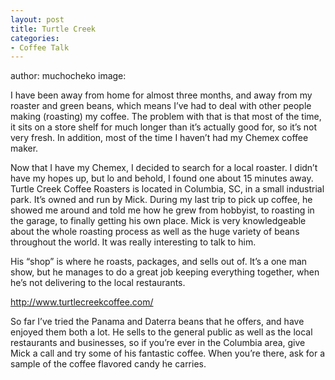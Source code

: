 ```yaml
---
layout: post
title: Turtle Creek
categories:
- Coffee Talk
---
```

author: muchocheko
image: 

I have been away from home for almost three months, and away from my roaster and green beans, which means I’ve had to deal with other people making (roasting) my coffee. The problem with that is that most of the time, it sits on a store shelf for much longer than it’s actually good for, so it’s not very fresh. In addition, most of the time I haven’t had my Chemex coffee maker.

Now that I have my Chemex, I decided to search for a local roaster. I didn’t have my hopes up, but lo and behold, I found one about 15 minutes away. Turtle Creek Coffee Roasters is located in Columbia, SC, in a small industrial park. It’s owned and run by Mick. During my last trip to pick up coffee, he showed me around and told me how he grew from hobbyist, to roasting in the garage, to finally getting his own place. Mick is very knowledgeable about the whole roasting process as well as the huge variety of beans throughout the world. It was really interesting to talk to him.

His “shop” is where he roasts, packages, and sells out of. It’s a one man show, but he manages to do a great job keeping everything together, when he’s not delivering to the local restaurants.

http://www.turtlecreekcoffee.com/

So far I’ve tried the Panama and Daterra beans that he offers, and have enjoyed them both a lot. He sells to the general public as well as the local restaurants and businesses, so if you’re ever in the Columbia area, give Mick a call and try some of his fantastic coffee. When you’re there, ask for a sample of the coffee flavored candy he carries.